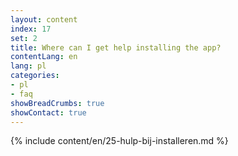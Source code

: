 ```yaml
---
layout: content
index: 17
set: 2
title: Where can I get help installing the app?
contentLang: en
lang: pl
categories:
- pl
- faq
showBreadCrumbs: true
showContact: true
---
```

{% include content/en/25-hulp-bij-installeren.md %}
